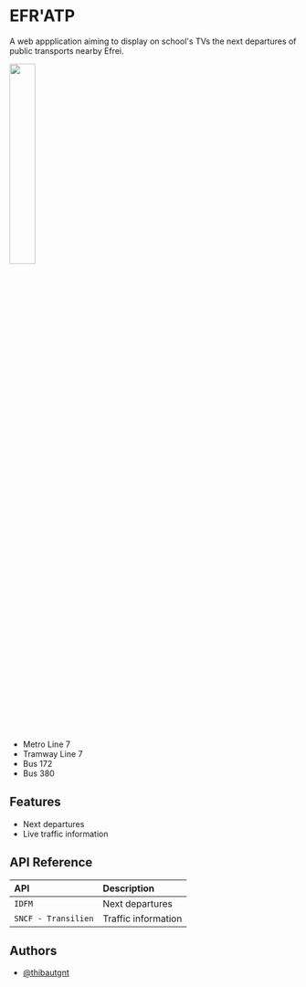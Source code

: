 
# EFR'ATP


A web appplication aiming to display on school's TVs the next departures of public transports nearby Efrei.

<img style="width : 30%;" src="https://media.discordapp.net/attachments/701081732706992228/1037333588099743784/unknown.png?width=1318&height=741">

- Metro Line 7
- Tramway Line 7
- Bus 172
- Bus 380

## Features

- Next departures
- Live traffic information



## API Reference


| API       | Description                       |
| :-------- | :-------------------------------- |
| `IDFM`      | Next departures |
| `SNCF - Transilien`      | Traffic information |

## Authors

- [@thibautgnt](https://github.com/thibautgnt/)

